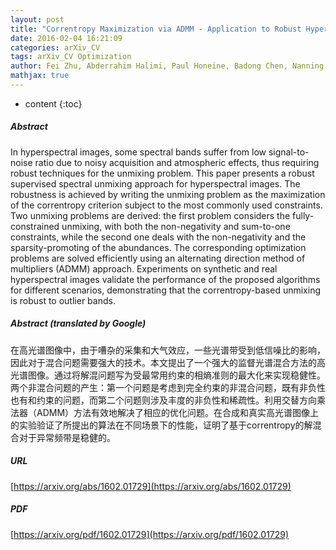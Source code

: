```yaml
---
layout: post
title: "Correntropy Maximization via ADMM - Application to Robust Hyperspectral Unmixing"
date: 2016-02-04 16:21:09
categories: arXiv_CV
tags: arXiv_CV Optimization
author: Fei Zhu, Abderrahim Halimi, Paul Honeine, Badong Chen, Nanning Zheng
mathjax: true
---
```


* content
{:toc}

##### Abstract
In hyperspectral images, some spectral bands suffer from low signal-to-noise ratio due to noisy acquisition and atmospheric effects, thus requiring robust techniques for the unmixing problem. This paper presents a robust supervised spectral unmixing approach for hyperspectral images. The robustness is achieved by writing the unmixing problem as the maximization of the correntropy criterion subject to the most commonly used constraints. Two unmixing problems are derived: the first problem considers the fully-constrained unmixing, with both the non-negativity and sum-to-one constraints, while the second one deals with the non-negativity and the sparsity-promoting of the abundances. The corresponding optimization problems are solved efficiently using an alternating direction method of multipliers (ADMM) approach. Experiments on synthetic and real hyperspectral images validate the performance of the proposed algorithms for different scenarios, demonstrating that the correntropy-based unmixing is robust to outlier bands.

##### Abstract (translated by Google)
在高光谱图像中，由于嘈杂的采集和大气效应，一些光谱带受到低信噪比的影响，因此对于混合问题需要强大的技术。本文提出了一个强大的监督光谱混合方法的高光谱图像。通过将解混问题写为受最常用约束的相熵准则的最大化来实现稳健性。两个非混合问题的产生：第一个问题是考虑到完全约束的非混合问题，既有非负性也有和约束的问题，而第二个问题则涉及丰度的非负性和稀疏性。利用交替方向乘法器（ADMM）方法有效地解决了相应的优化问题。在合成和真实高光谱图像上的实验验证了所提出的算法在不同场景下的性能，证明了基于correntropy的解混合对于异常频带是稳健的。

##### URL
[https://arxiv.org/abs/1602.01729](https://arxiv.org/abs/1602.01729)

##### PDF
[https://arxiv.org/pdf/1602.01729](https://arxiv.org/pdf/1602.01729)

